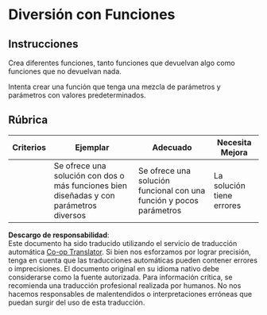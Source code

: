 <!--
CO_OP_TRANSLATOR_METADATA:
{
  "original_hash": "8973f96157680a13e9446e4bb540ee57",
  "translation_date": "2025-08-24T12:18:12+00:00",
  "source_file": "2-js-basics/2-functions-methods/assignment.md",
  "language_code": "es"
}
-->
# Diversión con Funciones

## Instrucciones

Crea diferentes funciones, tanto funciones que devuelvan algo como funciones que no devuelvan nada.

Intenta crear una función que tenga una mezcla de parámetros y parámetros con valores predeterminados.

## Rúbrica

| Criterios | Ejemplar                                                                              | Adecuado                                                         | Necesita Mejora   |
| --------- | -------------------------------------------------------------------------------------- | ---------------------------------------------------------------- | ----------------- |
|           | Se ofrece una solución con dos o más funciones bien diseñadas y con parámetros diversos | Se ofrece una solución funcional con una función y pocos parámetros | La solución tiene errores |

**Descargo de responsabilidad**:  
Este documento ha sido traducido utilizando el servicio de traducción automática [Co-op Translator](https://github.com/Azure/co-op-translator). Si bien nos esforzamos por lograr precisión, tenga en cuenta que las traducciones automáticas pueden contener errores o imprecisiones. El documento original en su idioma nativo debe considerarse como la fuente autorizada. Para información crítica, se recomienda una traducción profesional realizada por humanos. No nos hacemos responsables de malentendidos o interpretaciones erróneas que puedan surgir del uso de esta traducción.